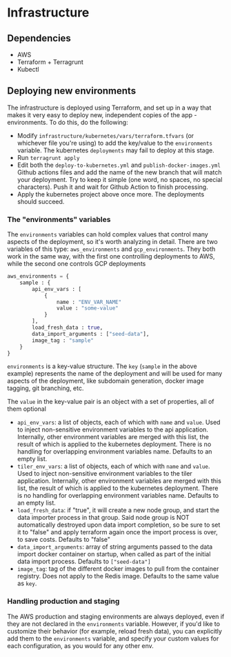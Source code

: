 # Infrastructure

## Dependencies

- AWS
- Terraform + Terragrunt
- Kubectl

## Deploying new environments

The infrastructure is deployed using Terraform, and set up in a way that makes it very easy to deploy new, independent
copies of the app - environments. To do this, do the following:

- Modify `infrastructure/kubernetes/vars/terraform.tfvars` (or whichever file you're using) to add the key/value to
  the `environments` variable. The kubernetes `deployments` may fail to deploy at this stage.
- Run `terragrunt apply`
- Edit both the `deploy-to-kubernetes.yml` and `publish-docker-images.yml` Github actions files and add the name of the
  new branch that will match your deployment. Try to keep it simple (one word, no spaces, no special characters). Push
  it and wait for Github Action to finish processing.
- Apply the kubernetes project above once more. The deployments should succeed.

### The "environments" variables

The `environments` variables can hold complex values that control many aspects of the deployment, so it's worth analyzing
in detail. There are two variables of this type: `aws_environments` and `gcp_environments`. They both work in the same
way, with the first one controlling deployments to AWS, while the second one controls GCP deployments

```terraform
aws_environments = {
	sample : {
		api_env_vars : [
			{
				name : "ENV_VAR_NAME"
				value : "some-value"
			}
		],
		load_fresh_data : true,
		data_import_arguments : ["seed-data"],
		image_tag : "sample"
	}
}
```

`environments` is a key-value structure. The `key` (`sample` in the above example) represents the name of the deployment
and will be used for many aspects of the deployment, like subdomain generation, docker image tagging, git branching,
etc.

The `value` in the key-value pair is an object with a set of properties, all of them optional

- `api_env_vars`: a list of objects, each of which with `name` and `value`. Used to inject non-sensitive environment
  variables to the api application. Internally, other environment variables are merged with this list, the result of
  which is applied to the kubernetes deployment. There is no handling
  for overlapping environment variables name. Defaults to an empty list.
- `tiler_env_vars`: a list of objects, each of which with `name` and `value`. Used to inject non-sensitive environment
  variables to the tiler application. Internally, other environment variables are merged with this list, the result of
  which is applied to the kubernetes deployment. There is no handling
  for overlapping environment variables name. Defaults to an empty list.
- `load_fresh_data`: if "true", it will create a new node group, and start the data importer process in that group. Said
  node group is NOT automatically destroyed upon data import completion, so be sure to set it to "false" and apply
  terraform again once the import process is over, to save costs. Defaults to "false"
- `data_import_arguments`: array of string arguments passed to the data import docker container on startup, when called
  as part of the initial data import process. Defaults to `["seed-data"]`
- `image_tag`: tag of the different docker images to pull from the container registry. Does not apply to the Redis
  image. Defaults to the same value as `key`.

### Handling production and staging

The AWS production and staging environments are always deployed, even if they are not declared in the `environments` variable.
However, if you'd like to customize their behavior (for example, reload fresh data), you can explicitly add them to the
`environments` variable, and specify your custom values for each configuration, as you would for any other env.
